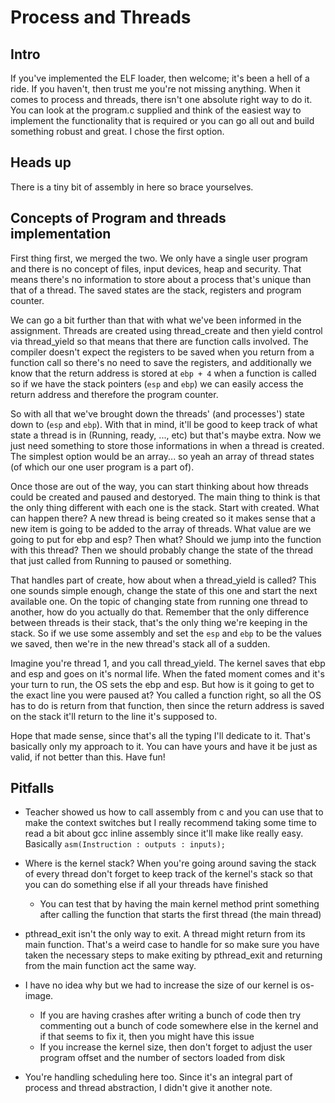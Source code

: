 # Process and Threads

## Intro
If you've implemented the ELF loader, then welcome; it's been a hell of a ride. If you haven't, then trust me you're not missing anything. When it comes to process and threads, there isn't one absolute right way to do it. You can look at the program.c supplied and think of the easiest way to implement the functionality that is required or you can go all out and build something robust and great. I chose the first option.

## Heads up
There is a tiny bit of assembly in here so brace yourselves.

## Concepts of Program and threads implementation
First thing first, we merged the two. We only have a single user program and there is no concept of files, input devices, heap and security. That means there's no information to store about a process that's unique than that of a thread. The saved states are the stack, registers and program counter.    

We can go a bit further than that with what we've been informed in the assignment. Threads are created using thread_create and then yield control via thread_yield so that means that there are function calls involved. The compiler doesn't expect the registers to be saved when you return from a function call so there's no need to save the registers, and additionally we know that the return address is stored at `ebp + 4` when a function is called so if we have the stack pointers (`esp` and `ebp`) we can easily access the return address and therefore the program counter. 

So with all that we've brought down the threads' (and processes') state down to (`esp` and `ebp`). With that in mind, it'll be good to keep track of what state a thread is in (Running, ready, ..., etc) but that's maybe extra. Now we just need something to store those informations in when a thread is created. The simplest option would be an array... so yeah an array of thread states (of which our one user program is a part of).

Once those are out of the way, you can start thinking about how threads could be created and paused and destoryed. The main thing to think is that the only thing different with each one is the stack. Start with created. What can happen there? A new thread is being created so it makes sense that a new item is going to be added to the array of threads. What value are we going to put for ebp and esp? Then what? Should we jump into the function with this thread? Then we should probably change the state of the thread that just called from Running to paused or something.  

That handles part of create, how about when a thread_yield is called? This one sounds simple enough, change the state of this one and start the next available one. On the topic of changing state from running one thread to another, how do you actually do that. Remember that the only difference between threads is their stack, that's the only thing we're keeping in the stack. So if we use some assembly and set the `esp` and `ebp` to be the values we saved, then we're in the new thread's stack all of a sudden.

Imagine you're thread 1, and you call thread_yield. The kernel saves that ebp and esp and goes on it's normal life. When the fated moment comes and it's your turn to run, the OS sets the ebp and esp. But how is it going to get to the exact line you were paused at? You called a function right, so all the OS has to do is return from that function, then since the return address is saved on the stack it'll return to the line it's supposed to.

Hope that made sense, since that's all the typing I'll dedicate to it. That's basically only my approach to it. You can have yours and have it be just as valid, if not better than this. Have fun! 

## Pitfalls
- Teacher showed us how to call assembly from c and you can use that to make the context switches but I really recommend taking some time to read a bit about gcc inline assembly since it'll make like really easy. Basically `asm(Instruction
        : outputs
        : inputs);`
    
- Where is the kernel stack? When you're going around saving the stack of every thread don't forget to keep track of the kernel's stack so that you can do something else if all your threads have finished
    * You can test that by having the main kernel method print something after calling the function that starts the first thread (the main thread)  
- pthread_exit isn't the only way to exit. A thread might return from its main function. That's a weird case to handle for so make sure you have taken the necessary steps to make exiting by pthread_exit and returning from the main function act the same way.
- I have no idea why but we had to increase the size of our kernel is os-image. 
    * If you are having crashes after writing a bunch of code then try commenting out a bunch of code somewhere else in the kernel and if that seems to fix it, then you might have this issue
    * If you increase the kernel size, then don't forget to adjust the user program offset and the number of sectors loaded from disk
- You're handling scheduling here too. Since it's an integral part of process and thread abstraction, I didn't give it another note.